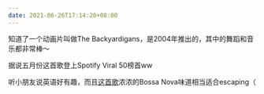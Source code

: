 ```yaml
---
date: 2021-06-26T17:14:20+08:00
---
```

知道了一个动画片叫做The Backyardigans，是2004年推出的，其中的舞蹈和音乐都非常棒～

据说五月份这首歌登上Spotify Viral 50榜首ww

听小朋友说英语好有趣，而且[这首歌](https://www.youtube.com/watch?v=DklRfVqOceo)浓浓的Bossa Nova味道相当适合escaping（